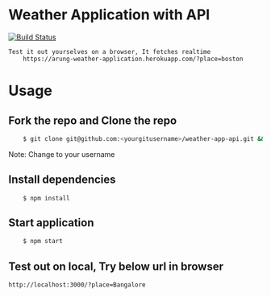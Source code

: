 # Weather Application with API

[![Build Status](https://travis-ci.org/joemccann/dillinger.svg?branch=master)](https://travis-ci.org/joemccann/dillinger)

    Test it out yourselves on a browser, It fetches realtime
        https://arung-weather-application.herokuapp.com/?place=boston

# Usage 
## Fork the repo and Clone the repo
```sh
    $ git clone git@github.com:<yourgitusername>/weather-app-api.git && cd weather-app-api
```
Note: Change <yourgitusername> to your username

## Install dependencies
        $ npm install
## Start application
```sh
    $ npm start
```

## Test out on local, Try below url in browser
    http://localhost:3000/?place=Bangalore
